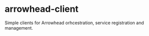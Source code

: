 # arrowhead-client
Simple clients for Arrowhead orhcestration, service registration and management.
